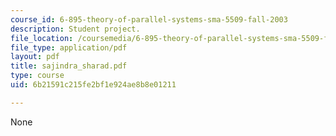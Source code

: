 ```yaml
---
course_id: 6-895-theory-of-parallel-systems-sma-5509-fall-2003
description: Student project.
file_location: /coursemedia/6-895-theory-of-parallel-systems-sma-5509-fall-2003/6b21591c215fe2bf1e924ae8b8e01211_sajindra_sharad.pdf
file_type: application/pdf
layout: pdf
title: sajindra_sharad.pdf
type: course
uid: 6b21591c215fe2bf1e924ae8b8e01211

---
```

None